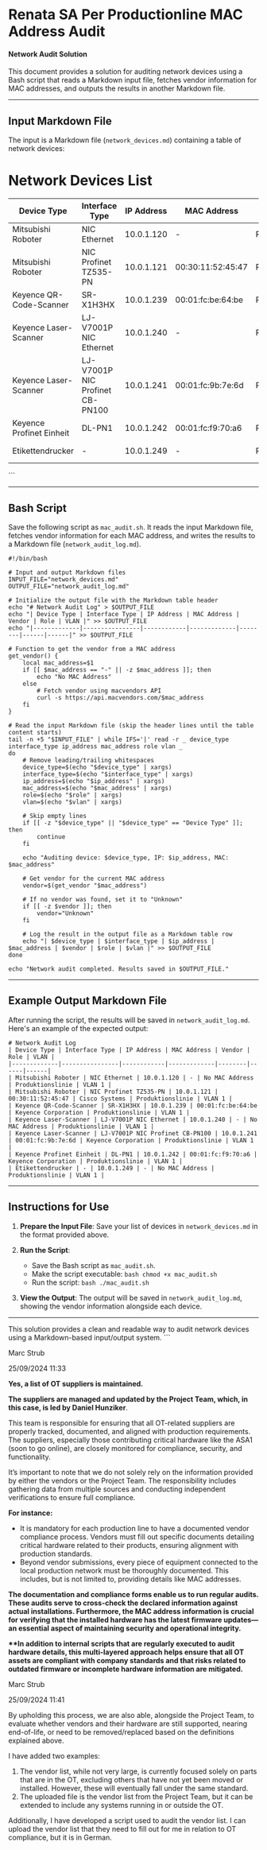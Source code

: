 # Renata SA Per Productionline MAC Address Audit

#### Network Audit Solution

This document provides a solution for auditing network devices using a Bash script that reads a Markdown input file, fetches vendor information for MAC addresses, and outputs the results in another Markdown file.

***

## Input Markdown File

The input is a Markdown file (`network_devices.md`) containing a table of network devices:

# Network Devices List

| Device Type              | Interface Type                  | IP Address | MAC Address       | Role             | VLAN   |
| ------------------------ | ------------------------------- | ---------- | ----------------- | ---------------- | ------ |
| Mitsubishi Roboter       | NIC Ethernet                    | 10.0.1.120 | -                 | Produktionslinie | VLAN 1 |
| Mitsubishi Roboter       | NIC Profinet TZ535-PN           | 10.0.1.121 | 00:30:11:52:45:47 | Produktionslinie | VLAN 1 |
| Keyence QR-Code-Scanner  | SR-X1H3HX                       | 10.0.1.239 | 00:01:fc:be:64:be | Produktionslinie | VLAN 1 |
| Keyence Laser-Scanner    | LJ-V7001P NIC Ethernet          | 10.0.1.240 | -                 | Produktionslinie | VLAN 1 |
| Keyence Laser-Scanner    | LJ-V7001P NIC Profinet CB-PN100 | 10.0.1.241 | 00:01:fc:9b:7e:6d | Produktionslinie | VLAN 1 |
| Keyence Profinet Einheit | DL-PN1                          | 10.0.1.242 | 00:01:fc:f9:70:a6 | Produktionslinie | VLAN 1 |
| Etikettendrucker         | -                               | 10.0.1.249 | -                 | Produktionslinie | VLAN 1 |

\`\`\`

***

## Bash Script

Save the following script as `mac_audit.sh`. It reads the input Markdown file, fetches vendor information for each MAC address, and writes the results to a Markdown file (`network_audit_log.md`).

```
#!/bin/bash

# Input and output Markdown files
INPUT_FILE="network_devices.md"
OUTPUT_FILE="network_audit_log.md"

# Initialize the output file with the Markdown table header
echo "# Network Audit Log" > $OUTPUT_FILE
echo "| Device Type | Interface Type | IP Address | MAC Address | Vendor | Role | VLAN |" >> $OUTPUT_FILE
echo "|-------------|----------------|------------|-------------|--------|------|------|" >> $OUTPUT_FILE

# Function to get the vendor from a MAC address
get_vendor() {
    local mac_address=$1
    if [[ $mac_address == "-" || -z $mac_address ]]; then
        echo "No MAC Address"
    else
        # Fetch vendor using macvendors API
        curl -s https://api.macvendors.com/$mac_address
    fi
}

# Read the input Markdown file (skip the header lines until the table content starts)
tail -n +5 "$INPUT_FILE" | while IFS='|' read -r _ device_type interface_type ip_address mac_address role vlan _
do
    # Remove leading/trailing whitespaces
    device_type=$(echo "$device_type" | xargs)
    interface_type=$(echo "$interface_type" | xargs)
    ip_address=$(echo "$ip_address" | xargs)
    mac_address=$(echo "$mac_address" | xargs)
    role=$(echo "$role" | xargs)
    vlan=$(echo "$vlan" | xargs)

    # Skip empty lines
    if [[ -z "$device_type" || "$device_type" == "Device Type" ]]; then
        continue
    fi

    echo "Auditing device: $device_type, IP: $ip_address, MAC: $mac_address"
    
    # Get vendor for the current MAC address
    vendor=$(get_vendor "$mac_address")

    # If no vendor was found, set it to "Unknown"
    if [[ -z $vendor ]]; then
        vendor="Unknown"
    fi

    # Log the result in the output file as a Markdown table row
    echo "| $device_type | $interface_type | $ip_address | $mac_address | $vendor | $role | $vlan |" >> $OUTPUT_FILE
done

echo "Network audit completed. Results saved in $OUTPUT_FILE."
```

***

## Example Output Markdown File

After running the script, the results will be saved in `network_audit_log.md`. Here's an example of the expected output:

```
# Network Audit Log
| Device Type | Interface Type | IP Address | MAC Address | Vendor | Role | VLAN |
|-------------|----------------|------------|-------------|--------|------|------|
| Mitsubishi Roboter | NIC Ethernet | 10.0.1.120 | - | No MAC Address | Produktionslinie | VLAN 1 |
| Mitsubishi Roboter | NIC Profinet TZ535-PN | 10.0.1.121 | 00:30:11:52:45:47 | Cisco Systems | Produktionslinie | VLAN 1 |
| Keyence QR-Code-Scanner | SR-X1H3HX | 10.0.1.239 | 00:01:fc:be:64:be | Keyence Corporation | Produktionslinie | VLAN 1 |
| Keyence Laser-Scanner | LJ-V7001P NIC Ethernet | 10.0.1.240 | - | No MAC Address | Produktionslinie | VLAN 1 |
| Keyence Laser-Scanner | LJ-V7001P NIC Profinet CB-PN100 | 10.0.1.241 | 00:01:fc:9b:7e:6d | Keyence Corporation | Produktionslinie | VLAN 1 |
| Keyence Profinet Einheit | DL-PN1 | 10.0.1.242 | 00:01:fc:f9:70:a6 | Keyence Corporation | Produktionslinie | VLAN 1 |
| Etikettendrucker | - | 10.0.1.249 | - | No MAC Address | Produktionslinie | VLAN 1 |
```

***

## Instructions for Use

1. **Prepare the Input File**: Save your list of devices in `network_devices.md` in the format provided above.

2. **Run the Script**:

   - Save the Bash script as `mac_audit.sh`.
   - Make the script executable: `bash chmod +x mac_audit.sh`
   - Run the script: `bash ./mac_audit.sh`

3. **View the Output**: The output will be saved in `network_audit_log.md`, showing the vendor information alongside each device.

***

This solution provides a clean and readable way to audit network devices using a Markdown-based input/output system. \`\`\`


Marc Strub

25/09/2024 11:33

**Yes, a list of OT suppliers is maintained.**

**The suppliers are managed and updated by the Project Team, which, in this case, is led by Daniel Hunziker**.

This team is responsible for ensuring that all OT-related suppliers are properly tracked, documented, and aligned with production requirements. The suppliers, especially those contributing critical hardware like the ASA1 (soon to go online), are closely monitored for compliance, security, and functionality.

It’s important to note that we do not solely rely on the information provided by either the vendors or the Project Team. The responsibility includes gathering data from multiple sources and conducting independent verifications to ensure full compliance.

**For instance:**

- It is mandatory for each production line to have a documented vendor compliance process. Vendors must fill out specific documents detailing critical hardware related to their products, ensuring alignment with production standards.
- Beyond vendor submissions, every piece of equipment connected to the local production network must be thoroughly documented. This includes, but is not limited to, providing details like MAC addresses.

**The documentation and compliance forms enable us to run regular audits. These audits serve to cross-check the declared information against actual installations. Furthermore, the MAC address information is crucial for verifying that the installed hardware has the latest firmware updates—an essential aspect of maintaining security and operational integrity.**

**\*\*In addition to internal scripts that are regularly executed to audit hardware details, this multi-layered approach helps ensure that all OT assets are compliant with company standards and that risks related to outdated firmware or incomplete hardware information are mitigated.**

Marc Strub

25/09/2024 11:41

By upholding this process, we are also able, alongside the Project Team, to evaluate whether vendors and their hardware are still supported, nearing end-of-life, or need to be removed/replaced based on the definitions explained above.

I have added two examples:

1. The vendor list, while not very large, is currently focused solely on parts that are in the OT, excluding others that have not yet been moved or installed. However, these will eventually fall under the same standard.
2. The uploaded file is the vendor list from the Project Team, but it can be extended to include any systems running in or outside the OT.

Additionally, I have developed a script used to audit the vendor list. I can upload the vendor list that they need to fill out for me in relation to OT compliance, but it is in German.
